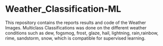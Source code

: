 # Weather_Classification-ML

This repository contains the reports results and code of the Weather Images. Multiclass Classifications was done on the different weather conditions such as dew, fogsmog, frost, glaze, hail, lightning, rain,rainbow, rime, sandstorm, snow, which is compatible for supervised learning.
